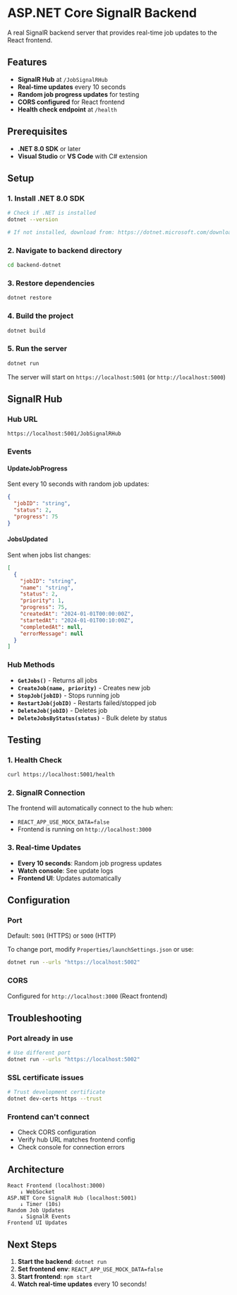 # ASP.NET Core SignalR Backend

A real SignalR backend server that provides real-time job updates to the React frontend.

## Features

- **SignalR Hub** at `/JobSignalRHub`
- **Real-time updates** every 10 seconds
- **Random job progress updates** for testing
- **CORS configured** for React frontend
- **Health check endpoint** at `/health`

## Prerequisites

- **.NET 8.0 SDK** or later
- **Visual Studio** or **VS Code** with C# extension

## Setup

### 1. Install .NET 8.0 SDK
```bash
# Check if .NET is installed
dotnet --version

# If not installed, download from: https://dotnet.microsoft.com/download/dotnet/8.0
```

### 2. Navigate to backend directory
```bash
cd backend-dotnet
```

### 3. Restore dependencies
```bash
dotnet restore
```

### 4. Build the project
```bash
dotnet build
```

### 5. Run the server
```bash
dotnet run
```

The server will start on `https://localhost:5001` (or `http://localhost:5000`)

## SignalR Hub

### Hub URL
```
https://localhost:5001/JobSignalRHub
```

### Events

#### **UpdateJobProgress**
Sent every 10 seconds with random job updates:
```json
{
  "jobID": "string",
  "status": 2,
  "progress": 75
}
```

#### **JobsUpdated**
Sent when jobs list changes:
```json
[
  {
    "jobID": "string",
    "name": "string",
    "status": 2,
    "priority": 1,
    "progress": 75,
    "createdAt": "2024-01-01T00:00:00Z",
    "startedAt": "2024-01-01T00:10:00Z",
    "completedAt": null,
    "errorMessage": null
  }
]
```

### Hub Methods

- **`GetJobs()`** - Returns all jobs
- **`CreateJob(name, priority)`** - Creates new job
- **`StopJob(jobID)`** - Stops running job
- **`RestartJob(jobID)`** - Restarts failed/stopped job
- **`DeleteJob(jobID)`** - Deletes job
- **`DeleteJobsByStatus(status)`** - Bulk delete by status

## Testing

### 1. Health Check
```bash
curl https://localhost:5001/health
```

### 2. SignalR Connection
The frontend will automatically connect to the hub when:
- `REACT_APP_USE_MOCK_DATA=false`
- Frontend is running on `http://localhost:3000`

### 3. Real-time Updates
- **Every 10 seconds**: Random job progress updates
- **Watch console**: See update logs
- **Frontend UI**: Updates automatically

## Configuration

### Port
Default: `5001` (HTTPS) or `5000` (HTTP)

To change port, modify `Properties/launchSettings.json` or use:
```bash
dotnet run --urls "https://localhost:5002"
```

### CORS
Configured for `http://localhost:3000` (React frontend)

## Troubleshooting

### Port already in use
```bash
# Use different port
dotnet run --urls "https://localhost:5002"
```

### SSL certificate issues
```bash
# Trust development certificate
dotnet dev-certs https --trust
```

### Frontend can't connect
- Check CORS configuration
- Verify hub URL matches frontend config
- Check console for connection errors

## Architecture

```
React Frontend (localhost:3000)
    ↓ WebSocket
ASP.NET Core SignalR Hub (localhost:5001)
    ↓ Timer (10s)
Random Job Updates
    ↓ SignalR Events
Frontend UI Updates
```

## Next Steps

1. **Start the backend**: `dotnet run`
2. **Set frontend env**: `REACT_APP_USE_MOCK_DATA=false`
3. **Start frontend**: `npm start`
4. **Watch real-time updates** every 10 seconds!
